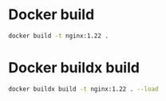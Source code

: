 # Docker build
```sh
docker build -t nginx:1.22 .
```

# Docker buildx build
```sh
docker buildx build -t nginx:1.22 . --load
```
